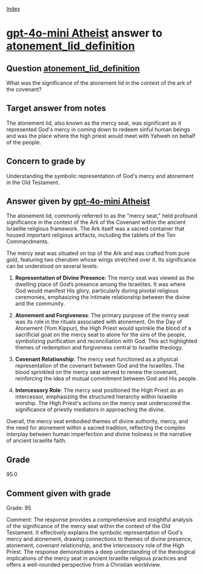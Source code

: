 
[Index](../../index.md)
# [gpt-4o-mini Atheist](../../answering_models/gpt-4o-mini_Atheist.md) answer to [atonement_lid_definition](../../questions/atonement_lid_definition.md)

## Question [atonement_lid_definition](../../questions/atonement_lid_definition.md)
What was the significance of the atonement lid in the context of the ark of the covenant?

## Target answer from notes
The atonement lid, also known as the mercy seat, was significant as it represented God's mercy in coming down to redeem sinful human beings and was the place where the high priest would meet with Yahweh on behalf of the people.

## Concern to grade by
Understanding the symbolic representation of God's mercy and atonement in the Old Testament.

## Answer given by [gpt-4o-mini Atheist](../../answering_models/gpt-4o-mini_Atheist.md)
The atonement lid, commonly referred to as the "mercy seat," held profound significance in the context of the Ark of the Covenant within the ancient Israelite religious framework. The Ark itself was a sacred container that housed important religious artifacts, including the tablets of the Ten Commandments. 

The mercy seat was situated on top of the Ark and was crafted from pure gold, featuring two cherubim whose wings stretched over it. Its significance can be understood on several levels:

1. **Representation of Divine Presence**: The mercy seat was viewed as the dwelling place of God’s presence among the Israelites. It was where God would manifest His glory, particularly during pivotal religious ceremonies, emphasizing the intimate relationship between the divine and the community.

2. **Atonement and Forgiveness**: The primary purpose of the mercy seat was its role in the rituals associated with atonement. On the Day of Atonement (Yom Kippur), the High Priest would sprinkle the blood of a sacrificial goat on the mercy seat to atone for the sins of the people, symbolizing purification and reconciliation with God. This act highlighted themes of redemption and forgiveness central to Israelite theology.

3. **Covenant Relationship**: The mercy seat functioned as a physical representation of the covenant between God and the Israelites. The blood sprinkled on the mercy seat served to renew the covenant, reinforcing the idea of mutual commitment between God and His people.

4. **Intercessory Role**: The mercy seat positioned the High Priest as an intercessor, emphasizing the structured hierarchy within Israelite worship. The High Priest's actions on the mercy seat underscored the significance of priestly mediators in approaching the divine.

Overall, the mercy seat embodied themes of divine authority, mercy, and the need for atonement within a sacred tradition, reflecting the complex interplay between human imperfection and divine holiness in the narrative of ancient Israelite faith.

## Grade
95.0

## Comment given with grade
Grade: 95

Comment: The response provides a comprehensive and insightful analysis of the significance of the mercy seat within the context of the Old Testament. It effectively explains the symbolic representation of God's mercy and atonement, drawing connections to themes of divine presence, atonement, covenant relationship, and the intercessory role of the High Priest. The response demonstrates a deep understanding of the theological implications of the mercy seat in ancient Israelite religious practices and offers a well-rounded perspective from a Christian worldview.
